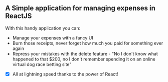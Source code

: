 ## A Simple application for managing expenses in ReactJS ##

With this handy application you can:

* Manage your expenses with a fancy UI
* Burn those receipts, never forget how much you paid for something ever again
* Repress your mistakes with the delete feature - "No I don't know what happened to that $200, no I don't remember spending it on an online virtual dog race betting site" 

- [x] All at lightning speed thanks to the power of React!
